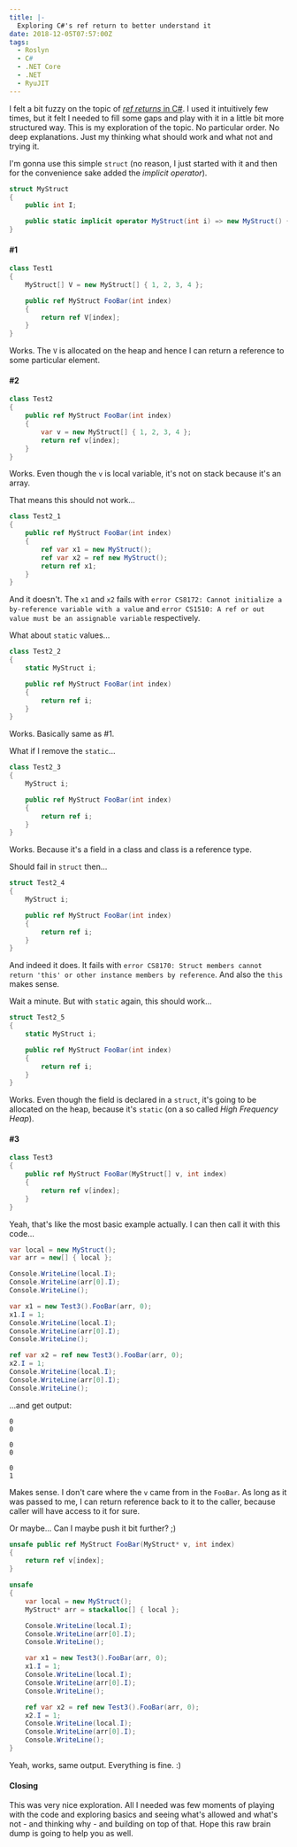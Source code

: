 ```yaml
---
title: |-
  Exploring C#'s ref return to better understand it
date: 2018-12-05T07:57:00Z
tags:
  - Roslyn
  - C#
  - .NET Core
  - .NET
  - RyuJIT
---
```

I felt a bit fuzzy on the topic of [_ref returns_ in C#][1]. I used it intuitively few times, but it felt I needed to fill some gaps and play with it in a little bit more structured way. This is my exploration of the topic. No particular order. No deep explanations. Just my thinking what should work and what not and trying it.

<!-- excerpt -->

I'm gonna use this simple `struct` (no reason, I just started with it and then for the convenience sake added the _implicit operator_).

```csharp
struct MyStruct
{
	public int I;

	public static implicit operator MyStruct(int i) => new MyStruct() { I = i };
}
```

#### #1

```csharp
class Test1
{
	MyStruct[] V = new MyStruct[] { 1, 2, 3, 4 };

	public ref MyStruct FooBar(int index)
	{
		return ref V[index];
	}
}
```

Works. The `V` is allocated on the heap and hence I can return a reference to some particular element.

#### #2

```csharp
class Test2
{
	public ref MyStruct FooBar(int index)
	{
		var v = new MyStruct[] { 1, 2, 3, 4 };
		return ref v[index];
	}
}
```

Works. Even though the `v` is local variable, it's not on stack because it's an array.

That means this should not work...

```csharp
class Test2_1
{
	public ref MyStruct FooBar(int index)
	{
		ref var x1 = new MyStruct();
		ref var x2 = ref new MyStruct();
		return ref x1;
	}
}
```

And it doesn't. The `x1` and `x2` fails with `error CS8172: Cannot initialize a by-reference variable with a value` and `error CS1510: A ref or out value must be an assignable variable` respectively.

What about `static` values...

```csharp
class Test2_2
{
	static MyStruct i;

	public ref MyStruct FooBar(int index)
	{
		return ref i;
	}
}
```

Works. Basically same as #1.

What if I remove the `static`...

```csharp
class Test2_3
{
	MyStruct i;

	public ref MyStruct FooBar(int index)
	{
		return ref i;
	}
}
```

Works. Because it's a field in a class and class is a reference type.

Should fail in `struct` then...

```csharp
struct Test2_4
{
	MyStruct i;

	public ref MyStruct FooBar(int index)
	{
		return ref i;
	}
}
```

And indeed it does. It fails with `error CS8170: Struct members cannot return 'this' or other instance members by reference`. And also the `this` makes sense.

Wait a minute. But with `static` again, this should work...

```csharp
struct Test2_5
{
	static MyStruct i;

	public ref MyStruct FooBar(int index)
	{
		return ref i;
	}
}
```

Works. Even though the field is declared in a `struct`, it's going to be allocated on the heap, because it's `static` (on a so called _High Frequency Heap_).  

#### #3

```csharp
class Test3
{
	public ref MyStruct FooBar(MyStruct[] v, int index)
	{
		return ref v[index];
	}
}
```

Yeah, that's like the most basic example actually. I can then call it with this code...

```csharp
var local = new MyStruct();
var arr = new[] { local };

Console.WriteLine(local.I);
Console.WriteLine(arr[0].I);
Console.WriteLine();

var x1 = new Test3().FooBar(arr, 0);
x1.I = 1;
Console.WriteLine(local.I);
Console.WriteLine(arr[0].I);
Console.WriteLine();

ref var x2 = ref new Test3().FooBar(arr, 0);
x2.I = 1;
Console.WriteLine(local.I);
Console.WriteLine(arr[0].I);
Console.WriteLine();
```

...and get output:

```text
0
0

0
0

0
1

```

Makes sense. I don't care where the `v` came from in the `FooBar`. As long as it was passed to me, I can return reference back to it to the caller, because caller will have access to it for sure.

Or maybe... Can I maybe push it bit further? ;)

```csharp
unsafe public ref MyStruct FooBar(MyStruct* v, int index)
{
	return ref v[index];
}
```

```csharp
unsafe
{
	var local = new MyStruct();
	MyStruct* arr = stackalloc[] { local };

	Console.WriteLine(local.I);
	Console.WriteLine(arr[0].I);
	Console.WriteLine();

	var x1 = new Test3().FooBar(arr, 0);
	x1.I = 1;
	Console.WriteLine(local.I);
	Console.WriteLine(arr[0].I);
	Console.WriteLine();

	ref var x2 = ref new Test3().FooBar(arr, 0);
	x2.I = 1;
	Console.WriteLine(local.I);
	Console.WriteLine(arr[0].I);
	Console.WriteLine();
}
```

Yeah, works, same output. Everything is fine. :)

#### Closing

This was very nice exploration. All I needed was few moments of playing with the code and exploring basics and seeing what's allowed and what's not - and thinking why - and building on top of that. Hope this raw brain dump is going to help you as well.

[1]: https://docs.microsoft.com/en-us/dotnet/csharp/programming-guide/classes-and-structs/ref-returns 